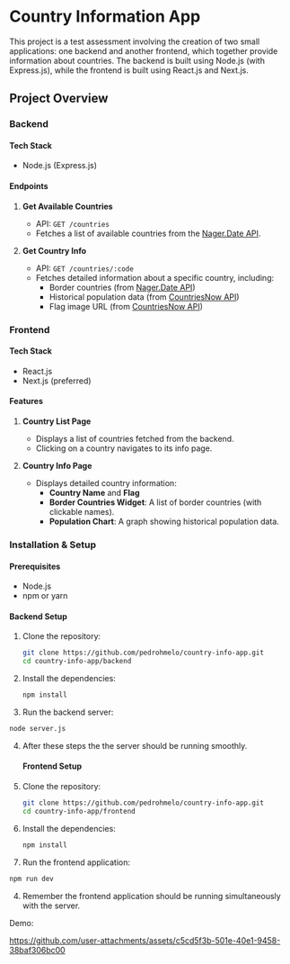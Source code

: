 # Country Information App

This project is a test assessment involving the creation of two small applications: one backend and another frontend, which together provide information about countries. The backend is built using Node.js (with Express.js), while the frontend is built using React.js and Next.js. 

## Project Overview

### Backend

#### Tech Stack
- Node.js (Express.js)

#### Endpoints
1. **Get Available Countries**
   - API: `GET /countries`
   - Fetches a list of available countries from the [Nager.Date API](https://date.nager.at/api/v3/AvailableCountries).

2. **Get Country Info**
   - API: `GET /countries/:code`
   - Fetches detailed information about a specific country, including:
     - Border countries (from [Nager.Date API](https://date.nager.at/api/v3/CountryInfo/UA))
     - Historical population data (from [CountriesNow API](https://countriesnow.space/api/v0.1/countries/population))
     - Flag image URL (from [CountriesNow API](https://countriesnow.space/api/v0.1/countries/flag/images))

### Frontend

#### Tech Stack
- React.js
- Next.js (preferred)

#### Features
1. **Country List Page**
   - Displays a list of countries fetched from the backend.
   - Clicking on a country navigates to its info page.

2. **Country Info Page**
   - Displays detailed country information:
     - **Country Name** and **Flag**
     - **Border Countries Widget**: A list of border countries (with clickable names).
     - **Population Chart**: A graph showing historical population data.

### Installation & Setup

#### Prerequisites
- Node.js
- npm or yarn

#### Backend Setup
1. Clone the repository:
   ```bash
   git clone https://github.com/pedrohmelo/country-info-app.git
   cd country-info-app/backend
   ```
2. Install the dependencies:
   ```bash
   npm install
   ```
3. Run the backend server:
  ```bash
  node server.js
  ```
4. After these steps the the server should be running smoothly.

   #### Frontend Setup
1. Clone the repository:
   ```bash
   git clone https://github.com/pedrohmelo/country-info-app.git
   cd country-info-app/frontend
   ```
2. Install the dependencies:
   ```bash
   npm install
   ```
3. Run the frontend application:
  ```bash
  npm run dev
  ```
4. Remember the frontend application should be running simultaneously with the server.


Demo:

https://github.com/user-attachments/assets/c5cd5f3b-501e-40e1-9458-38baf306bc00


